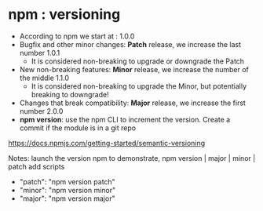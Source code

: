 # npm : versioning

* According to npm we start at : 1.0.0
* Bugfix and other minor changes: **Patch** release, we increase the last number 1.0.1
    * It is considered non-breaking to upgrade or downgrade the Patch
* New non-breaking features: **Minor** release, we increase the number of the middle 1.1.0
    * It is considered non-breaking to upgrade the Minor, but potentially breaking to downgrade!
* Changes that break compatibility: **Major** release, we increase the first number 2.0.0
* <b>npm version</b>: use the npm CLI to increment the version. Create a commit if the module is in a git repo

https://docs.npmjs.com/getting-started/semantic-versioning
<!-- .element: class="credits" -->

Notes:
launch the version npm to demonstrate, npm version  | major | minor | patch
add scripts
* "patch": "npm version patch"
* "minor": "npm version minor"
* "major": "npm version major"

